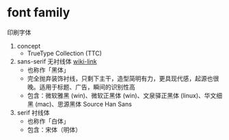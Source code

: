 # font family

印刷字体

1. concept
   * TrueType Collection (TTC)
2. sans-serif 无衬线体 [wiki-link](https://zh.wikipedia.org/wiki/%E6%97%A0%E8%A1%AC%E7%BA%BF%E4%BD%93)
   * 也称作「黑体」
   * 完全抛弃装饰衬线，只剩下主干，造型简明有力，更具现代感，起源也很晚。适用于标题、广告，瞬间的识别性高
   * 包含：微软雅黑 (win)、微软正黑体 (win)、文泉驿正黑体 (linux)、华文细黑 (mac)、思源黑体 Source Han Sans
3. serif 衬线体
   * 也称作「白体」
   * 包含：宋体（明体）
